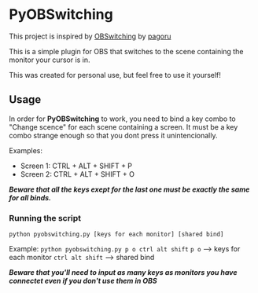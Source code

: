 # PyOBSwitching
This project is inspired by [OBSwitching](https://github.com/pagoru/OBSwitching) by [pagoru](https://github.com/pagoru)

This is a simple plugin for OBS that switches to the scene containing the monitor your cursor is in.

This was created for personal use, but feel free to use it yourself!

## Usage
In order for **PyOBSwitching** to work, you need to bind a key combo to "Change scence" for each scene containing a screen. It must be a key combo strange enough so that you dont press it unintencionally.

Examples:
 - Screen 1: CTRL + ALT + SHIFT + P
 - Screen 2: CTRL + ALT + SHIFT + O

***Beware that all the keys exept for the last one must be exactly the same for all binds.***
 
 ### Running the script
 `python pyobswitching.py [keys for each monitor] [shared bind]`

Example: `python pyobswitching.py p o ctrl alt shift`
`p o` --> keys for each monitor
`ctrl alt shift` --> shared bind

***Beware that you'll need to input  as many keys as  monitors you have connectet  even if you don't use them in OBS***